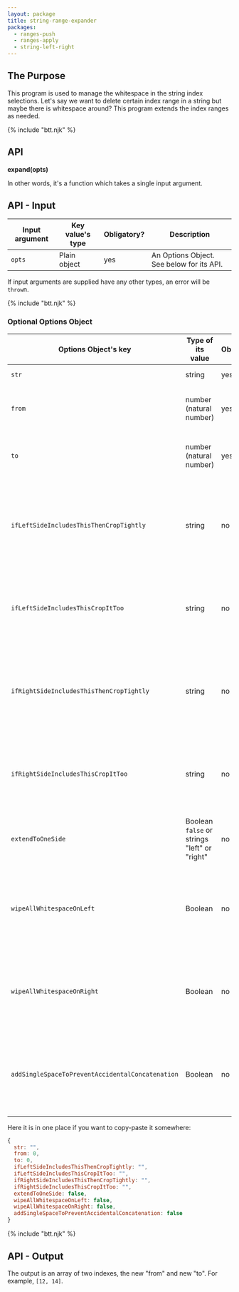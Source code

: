 ```yaml
---
layout: package
title: string-range-expander
packages:
  - ranges-push
  - ranges-apply
  - string-left-right
---
```


## The Purpose

This program is used to manage the whitespace in the string index selections. Let's say we want to delete certain index range in a string but maybe there is whitespace around? This program extends the index ranges as needed.

{% include "btt.njk" %}

## API

**expand(opts)**

In other words, it's a function which takes a single input argument.

## API - Input

| Input argument | Key value's type | Obligatory? | Description                               |
| -------------- | ---------------- | ----------- | ----------------------------------------- |
| `opts`         | Plain object     | yes         | An Options Object. See below for its API. |

If input arguments are supplied have any other types, an error will be `throw`n.

{% include "btt.njk" %}

### Optional Options Object

| Options Object's key                             | Type of its value                            | Obligatory? | Default      | Description                                                                                                       |
| ------------------------------------------------ | -------------------------------------------- | ----------- | ------------ | ----------------------------------------------------------------------------------------------------------------- |
| `str`                                            | string                                       | yes         | `""` (empty) | String to reference                                                                                               |
| `from`                                           | number (natural number)                      | yes         | `0`          | Index from which we should expand backwards                                                                       |
| `to`                                             | number (natural number)                      | yes         | `0`          | Index from which we should expand backwards                                                                       |
| `ifLeftSideIncludesThisThenCropTightly`          | string                                       | no          | `""` (empty) | All characters to the left side of given range you want to tigger a tight crop. All concatenated into one chunk.  |
| `ifLeftSideIncludesThisCropItToo`                | string                                       | no          | `""` (empty) | All characters to the left side of given range you want to skip as if they were whitespace                        |
| `ifRightSideIncludesThisThenCropTightly`         | string                                       | no          | `""` (empty) | All characters to the right side of given range you want to tigger a tight crop. All concatenated into one chunk. |
| `ifRightSideIncludesThisCropItToo`               | string                                       | no          | `""` (empty) | All characters to the right side of given range you want to skip as if they were whitespace                       |
| `extendToOneSide`                                | Boolean `false` or strings "left" or "right" | no          | `false`      | You can expand the range only to one side if you want using this.                                                 |
| `wipeAllWhitespaceOnLeft`                        | Boolean                                      | no          | `false`      | If on, range will be extended to the left until it reaches the first non-whitespace character (or EOL)            |
| `wipeAllWhitespaceOnRight`                       | Boolean                                      | no          | `false`      | If on, range will be extended to the right until it reaches the first non-whitespace character (or EOL)           |
| `addSingleSpaceToPreventAccidentalConcatenation` | Boolean                                      | no          | `false`      | If on, it will prevent accidental concatenation of strings by inserting a single space in tight crop situations   |

Here it is in one place if you want to copy-paste it somewhere:

```js
{
  str: "",
  from: 0,
  to: 0,
  ifLeftSideIncludesThisThenCropTightly: "",
  ifLeftSideIncludesThisCropItToo: "",
  ifRightSideIncludesThisThenCropTightly: "",
  ifRightSideIncludesThisCropItToo: "",
  extendToOneSide: false,
  wipeAllWhitespaceOnLeft: false,
  wipeAllWhitespaceOnRight: false,
  addSingleSpaceToPreventAccidentalConcatenation: false
}
```

{% include "btt.njk" %}

## API - Output

The output is an array of two indexes, the new "from" and new "to". For example, `[12, 14]`.
